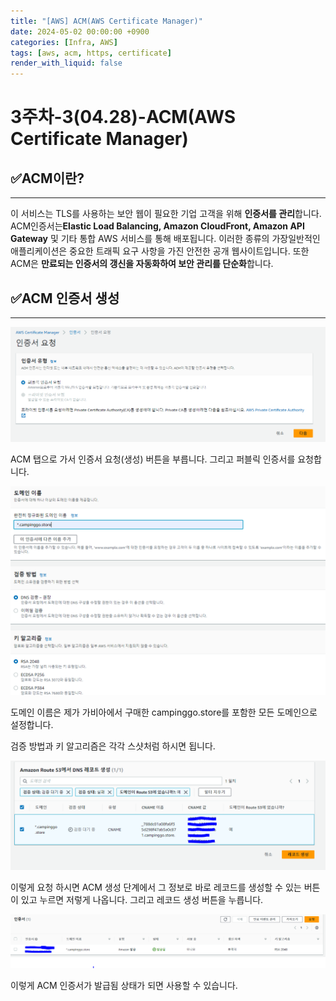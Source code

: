 ```yaml
---
title: "[AWS] ACM(AWS Certificate Manager)"
date: 2024-05-02 00:00:00 +0900
categories: [Infra, AWS]
tags: [aws, acm, https, certificate]
render_with_liquid: false
---
```


# 3주차-3(04.28)-ACM(AWS Certificate Manager)

## ✅ACM이란?

---

이 서비스는 TLS를 사용하는 보안 웹이 필요한 기업 고객을 위해 **인증서를 관리**합니다. ACM인증서는**Elastic Load Balancing, Amazon CloudFront, Amazon API Gateway** 및 기타 통합 AWS 서비스를 통해 배포됩니다. 이러한 종류의 가장일반적인 애플리케이션은 중요한 트래픽 요구 사항을 가진 안전한 공개 웹사이트입니다. 또한 ACM은 **만료되는 인증서의 갱신을 자동화하여 보안 관리를 단순화**합니다.

## ✅ACM 인증서 생성

---

![Untitled](/assets/img/Infra/AWS/acm/Untitled.png)

ACM 탭으로 가서 인증서 요청(생성) 버튼을 부릅니다. 그리고 퍼블릭 인증서를 요청합니다.

![Untitled](/assets/img/Infra/AWS/acm/Untitled%201.png)

도메인 이름은 제가 가비아에서 구매한 campinggo.store를 포함한 모든 도메인으로 설정합니다.

검증 방법과 키 알고리즘은 각각 스샷처럼 하시면 됩니다.

![Untitled](/assets/img/Infra/AWS/acm/Untitled%202.png)

이렇게 요청 하시면 ACM 생성 단계에서 그 정보로 바로 레코드를 생성할 수 있는 버튼이 있고 누르면 저렇게 나옵니다. 그리고 레코드 생성 버튼을 누릅니다.

![Untitled](/assets/img/Infra/AWS/acm/Untitled%203.png)

이렇게 ACM 인증서가 발급됨 상태가 되면 사용할 수 있습니다.
